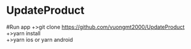 # UpdateProduct

#Run app
+>git clone https://github.com/vuongmt2000/UpdateProduct                       
+>yarn install                                                                                                                      
+>yarn ios or yarn android
